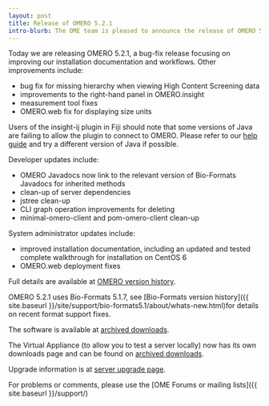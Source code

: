 ```yaml
---
layout: post
title: Release of OMERO 5.2.1
intro-blurb: The OME team is pleased to announce the release of OMERO 5.2.1
---
```

Today we are releasing OMERO 5.2.1, a bug-fix release focusing on improving our installation documentation and workflows. Other improvements include:

-  bug fix for missing hierarchy when viewing High Content Screening data
-  improvements to the right-hand panel in OMERO.insight
-  measurement tool fixes
-  OMERO.web fix for displaying size units

Users of the insight-ij plugin in Fiji should note that some versions of Java are failing to allow the plugin to connect to OMERO. Please refer to our [help guide](https://help.openmicroscopy.org/imagej.html) and try a different version of Java if possible.

Developer updates include:

-  OMERO Javadocs now link to the relevant version of Bio-Formats Javadocs for inherited methods
-  clean-up of server dependencies
-  jstree clean-up
-  CLI graph operation improvements for deleting
-  minimal-omero-client and pom-omero-client clean-up

System administrator updates include:

-  improved installation documentation, including an updated and tested complete walkthrough for installation on CentOS 6
-  OMERO.web deployment fixes


Full details are available at [OMERO version history](https://docs.openmicroscopy.org/omero/5.2.1/users/history.html).

OMERO 5.2.1 uses Bio-Formats 5.1.7, see [Bio-Formats version history]({{ site.baseurl }}/site/support/bio-formats5.1/about/whats-new.html)for details on recent format support fixes.

The software is available at [archived downloads](https://downloads.openmicroscopy.org/omero/5.2.1).

The Virtual Appliance (to allow you to test a server locally) now has its own downloads page and can be found on [archived downloads](https://downloads.openmicroscopy.org/omero-virtual-appliance/5.2.1/).

Upgrade information is at [server upgrade page](https://docs.openmicroscopy.org/omero/5.2.1/sysadmins/server-upgrade.html).


For problems or comments, please use the [OME Forums or mailing lists]({{ site.baseurl }}/support/)
